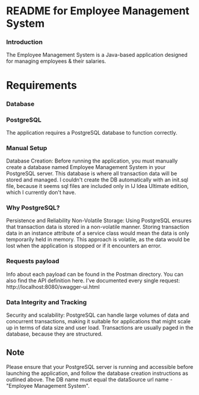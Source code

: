 
# README for Employee Management System
### Introduction
The Employee Management System is a Java-based application designed for managing employees & their salaries.
# Requirements
### Database
### PostgreSQL 
The application requires a PostgreSQL database to function correctly. 
### Manual Setup
Database Creation: Before running the application, you must manually create a database named Employee Management System in your PostgreSQL server. This database is where all transaction data will be stored and managed. I couldn't create the DB automatically with an init.sql file, because it seems sql files are included only in IJ Idea Ultimate edition, which I currently don't have.
### Why PostgreSQL?
Persistence and Reliability
Non-Volatile Storage: Using PostgreSQL ensures that transaction data is stored in a non-volatile manner. Storing transaction data in an instance attribute of a service class would mean the data is only temporarily held in memory. This approach is volatile, as the data would be lost when the application is stopped or if it encounters an error.
### Requests payload
Info about each payload can be found in the Postman directory. You can also find the API definition here. I've documented every single request: http://localhost:8080/swagger-ui.html
### Data Integrity and Tracking
Security and scalability: PostgreSQL can handle large volumes of data and concurrent transactions, making it suitable for applications that might scale up in terms of data size and user load. Transactions are usually paged in the database, because they are structured.
## Note 
Please ensure that your PostgreSQL server is running and accessible before launching the application, and follow the database creation instructions as outlined above. The DB name must equal the dataSource url name - "Employee Management System".